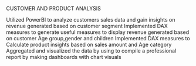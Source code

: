 CUSTOMER AND PRODUCT ANALYSIS

Utilized PowerBI to analyze customers sales data and gain insights on revenue generated based on customer segment
Implemented DAX measures to generate useful measures to display revenue generated based on customer Age group,gender and children
Implemented DAX measures to Calculate product insights based on sales amount and Age category
Aggregated and visualized the data by using to compile a professional report by making dashboards with chart visuals
